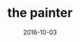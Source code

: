 ---
title: 'the painter'
date: 2016-10-03
uploadDate: 2024-03-12
image: {
    src: "./y2kki_day_2.png",
    alt: "urotsuki and the masked painted from yume 2kki. urotsuki is pulling his mask away and kissing his obscured face. the background is an abstract painted mural.",
}
thumb: {
    src: "./y2kki_day_2_thumb.png",
    alt: "the masked painter thumbnail"
}
desc: "fanart of urotsuki and the masked painter from yume 2kki as part of a yume 2kki themed art challenge"
tags: ["yumetober 2016", "yume 2kki", "urotsuki", "fanart", "digital"]
icons: ["fa-masks-theater"]
medium: 'paint tool sai'
original: false
gallery: false
Nsfw: false
Dd: false
---
